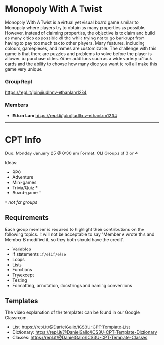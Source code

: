 # Monopoly With A Twist
Monopoly With A Twist is a virtual yet visual board game similar to Monopoly where players try to obtain as many properties as possible. However, instead of claiming properties, the objective is to claim and build as many cities as possible all the while trying not to go bankrupt from having to pay too much tax to other players. Many features, including colours, gamepieces, and names are customizable. The challenge with this game is that there are puzzles and problems to solve before the player is allowed to purchase cities. Other additions such as a wide variety of luck cards and the ability to choose how many dice you want to roll all make this game very unique. 

### Group Repl
https://repl.it/join/jiudlhnv-ethanlam1234

### Members
- **Ethan Lam** https://repl.it/join/jiudlhnv-ethanlam1234

---

# CPT Info

Due: Monday January 25 @ 8:30 am
Format: CLI
Groups of 3 or 4

Ideas:
- RPG
- Adventure
- Mini-games
- Trivia/Quiz *
- Board-game *

_`*` not for groups_

## Requirements
Each group member is required to highlight their contributions on the following topics. It will not be acceptable to say "Member A wrote this and Member B modified it, so they both should have the credit".

- Variables
- If statements `if/elif/else`
- Loops
- Lists
- Functions
- Try/except
- Testing
- Formatting, annotation, docstrings and naming conventions

## Templates
The video explanation of the templates can be found in our Google Classroom.

- List: https://repl.it/@DanielGallo/ICS3U-CPT-Template-List
- Dictionary: https://repl.it/@DanielGallo/ICS3U-CPT-Template-Dictionary
- Classes: https://repl.it/@DanielGallo/ICS3U-CPT-Template-Classes
